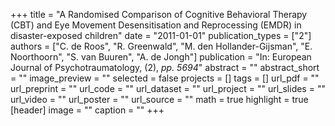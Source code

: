 +++
title = "A Randomised Comparison of Cognitive Behavioral Therapy (CBT) and Eye Movement Desensitisation and Reprocessing (EMDR) in disaster-exposed children"
date = "2011-01-01"
publication_types = ["2"]
authors = ["C. de Roos", "R. Greenwald", "M. den Hollander-Gijsman", "E. Noorthoorn", "S. van Buuren", "A. de Jongh"]
publication = "In: European Journal of Psychotraumatology, (2), _pp. 5694_"
abstract = ""
abstract_short = ""
image_preview = ""
selected = false
projects = []
tags = []
url_pdf = ""
url_preprint = ""
url_code = ""
url_dataset = ""
url_project = ""
url_slides = ""
url_video = ""
url_poster = ""
url_source = ""
math = true
highlight = true
[header]
image = ""
caption = ""
+++
